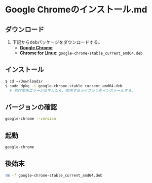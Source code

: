 # Google Chromeのインストール.md

## ダウンロード
1. 下記からdebパッケージをダウンロードする。
   - **[Google Chrome](https://www.google.com/intl/ja/chrome/)**
   - **Chrome for Linux**: `google-chrome-stable_current_amd64.deb`

## インストール
```bash
$ cd ~/Downloads/
$ sudo dpkg -i google-chrome-stable_current_amd64.deb
  # 依存関係エラーが発生したら、関係するライブラリをインストールする。
```

## バージョンの確認
```bash
google-chrome --version
```

## 起動
```bash
google-chrome
```

## 後始末
```bash
rm -f google-chrome-stable_current_amd64.deb
```
